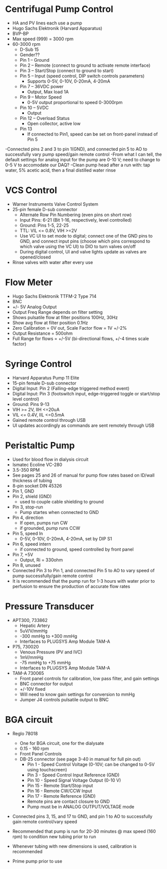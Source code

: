 ﻿# Centrifugal Pump Control
- HA and PV lines each use a pump
- Hugo Sachs Elektronik (Harvard Apparatus)
- BVP-BP
- Max speed (999) = 3000 rpm
- 60-3000 rpm
	- D-Sub 15 
	- Gender?? 
	- Pin 1 – Ground 
	- Pin 2 – Remote (connect to ground to activate remote interface)
	- Pin 3 – Start/Stop (connect to ground to start)
	- Pin 5 – Input (speed control, DIP switch controls parameters)
		- Supports 0-5V, 0-10V, 0-20mA, 4-20mA
	- Pin 7 – 36VDC power
		- Output, Max load 1A
	- Pin 9 – Motor Speed
		- 0-5V output proportional to speed 0-3000rpm
	- Pin 10 – 5VDC 
		- Output
	- Pin 12 – Overload Status
		- Open collector, active low
	- Pin 13 
		- If connected to Pin1, speed can be set on front-panel instead of Pin 5

-Connected pins 2 and 3 to pin 1(GND), and connected pin 5 to AO to successfully vary pump speed/gain remote control
-From what I can tell, the default settings for analog input for the pump are 0-10 V; need to change to 0-5 V to accomodate our DAQ?
-Clean pump head after a run with: tap water, 5% acetic acid, then a final distilled water rinse

# VCS Control
- Warner Instruments Valve Control System
- 25-pin female D-sub connector
	- Alternate Row Pin Numbering (even pins on short row)
	- Input Pins: 6-21 (Bit 1-16, respectively, level controlled)
	- Ground: Pins 1-5, 22-25
	- TTL: VIL <= 0.8V, VIH >=2V
	- Use VC UI to set mode to digital; connect one of the GND pins to GND, and connect input pins (choose which pins correspond to which valve using the VC UI) to DIO to turn valves on/off
	- During digital control, UI and valve lights update as valves are opened/closed
- Rinse valves with water after every use

# Flow Meter
- Hugo Sachs Elektronik TTFM-2 Type 714
- BNC
- +/- 5V Analog Output
- Output Freq Range depends on filter setting
- Shows pulsatile flow at filter positions 100Hz, 30Hz
- Show avg flow at filter position 0.1Hz
- Zero Calibration = 0V out, Scale Factor flow = 1V +/-2%
- Output Resistance = 500ohm
- Full Range for flows = +/-5V (bi-directional flows, +/-4 times scale factor)


# Syringe Control
- Harvard Apparatus Pump 11 Elite
- 15-pin female D-sub connector
- Digital Input: Pin 2 (Falling-edge triggered method event)
- Digital Input: Pin 3 (footswitch input, edge-triggered toggle or start/stop level control)
- Ground: Pins 9-13
- VIH >= 2V, IIH <=20uA
- VIL <= 0.4V, IIL <=0.5mA
- Gained remote control through USB
- UI updates accordingly as commands are sent remotely through USB

# Peristaltic Pump
- Used for blood flow in dialysis circuit
- Ismatec Ecoline VC-280
- 3.5-350 RPM
- See pages 25 and 26 of manual for pump flow rates based on ID/wall thickness of tubing
- 8-pin socket DIN 45326
- Pin 1, GND
- Pin 2, shield (GND)
	- used to couple cable shielding to ground
- Pin 3, stop-run
	- Pump startes when connected to GND
- Pin 4, direction
	- If open, pumps run CW
	- if grounded, pump runs CCW
- Pin 5, speed In
	- 0-5V, 0-10V, 0-20mA, 4-20mA, set by DIP S1
- Pin 6, speed intern
	- if connected to ground, speed controlled by front panel
- Pin 7, +5V
	- Output, Ri = 330ohm
- Pin 8, unused
- Connected Pin 3 to Pin 1, and connected Pin 5 to AO to vary speed of pump successfully/gain remote control
- It is recommended that the pump run for 1-3 hours with water prior to perfusion to ensure the production of accurate flow rates


# Pressure Transducer
- APT300, 733862
	- Hepatic Artery
	- 5uV/V/mmHg
	- -300 mmHg to +300 mmHg 
	- Interfaces to PLUGSYS Amp Module TAM-A
- P75, 730020
	- Venous Pressure (PV and IVC)
	- 1mV/mmHg
	- -75 mmHg to +75 mmHg
	- Interfaces to PLUGSYS Amp Module TAM-A
- TAM-A 730065
	- Front panel controls for calibration, low pass filter, and gain settings
	- BNC connector for output
	- +/-10V fixed
	- Will need to know gain settings for conversion to mmHg
	- Jumper J4 controls pulsatile output to BNC
	
# BGA circuit
- Reglo 78018
	- One for BGA circuit, one for the dialysate
	- 0.15 - 160 rpm
	- Front Panel Controls
	- DB-25 connector (see page 3-40 in manual for full pin out)
		- Pin 1 - Speed Control Voltage (0-10V; can be changed to 0-5V using touchscreen)
		- Pin 3 - Speed Control Input Reference (GND)
		- Pin 10 - Speed Signal Voltage Output (0-10 V)
		- Pin 15 - Remote Start/Stop input
		- Pin 16 - Remote CW/CCW Input
		- Pin 17 - Remote Reference (GND)
		- Remote pins are contact closure to GND
		- Pump must be in ANALOG OUTPUT/VOLTAGE mode

- Connected pins 3, 15, and 17 to GND, and pin 1 to AO to successfully gain remote control/vary speed 
- Recommended that pump is run for 20-30 minutes @ max speed (160 rpm) to condition new tubing prior to run
- Whenever tubing with new dimensions is used, calibration is recommended
- Prime pump prior to use




